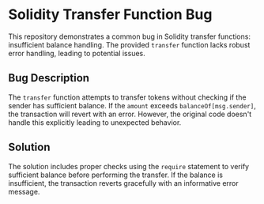 # Solidity Transfer Function Bug
This repository demonstrates a common bug in Solidity transfer functions: insufficient balance handling.  The provided `transfer` function lacks robust error handling, leading to potential issues.

## Bug Description
The `transfer` function attempts to transfer tokens without checking if the sender has sufficient balance. If the `amount` exceeds `balanceOf[msg.sender]`, the transaction will revert with an error. However, the original code doesn't handle this explicitly leading to unexpected behavior.

## Solution
The solution includes proper checks using the `require` statement to verify sufficient balance before performing the transfer.  If the balance is insufficient, the transaction reverts gracefully with an informative error message.